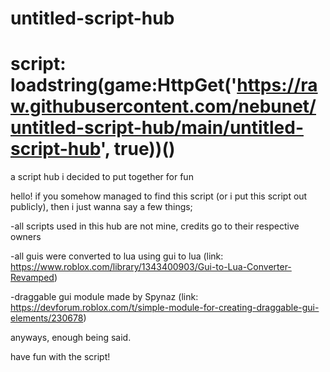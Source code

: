 # untitled-script-hub
# script: loadstring(game:HttpGet('https://raw.githubusercontent.com/nebunet/untitled-script-hub/main/untitled-script-hub', true))()
a script hub i decided to put together for fun

hello! if you somehow managed to find this script (or i put this script out publicly), then i just wanna say a few things;

-all scripts used in this hub are not mine, credits go to their respective owners

-all guis were converted to lua using gui to lua (link: https://www.roblox.com/library/1343400903/Gui-to-Lua-Converter-Revamped)

-draggable gui module made by Spynaz (link: https://devforum.roblox.com/t/simple-module-for-creating-draggable-gui-elements/230678)

anyways, enough being said.

have fun with the script!
